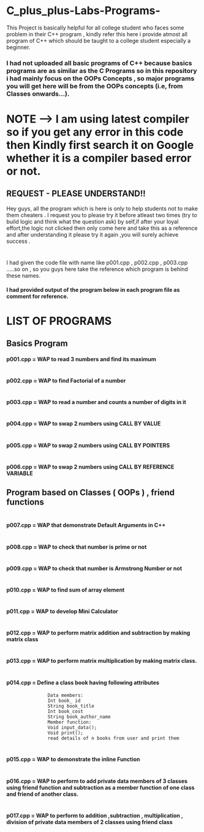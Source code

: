 # C_plus_plus-Labs-Programs-
This Project is basically helpful for all college student who faces some problem in their C++ program , kindly refer this here i provide atmost all program of C++ which should be taught to a college student especially a beginner.

### I had not uploaded all basic programs  of C++ because basics programs are as similar as  the C Programs so in this repository i had mainly focus on the OOPs Concepts , so major programs you will get here will be from the OOPs concepts (i.e, from Classes onwards...).



# NOTE --> I am using latest compiler so if you get any error in this code then Kindly first search it on Google whether it is a compiler based error or not. 



## REQUEST -  PLEASE UNDERSTAND!!
Hey guys, all the program which is here is only to help students not to make them cheaters . I request you to please try it before atleast two times (try to build logic and think what the question ask) by self,if after your loyal effort,the logic not clicked then only come here and take this as a reference and after understanding it please try it again ,you will surely achieve success .

#
I had given the code file with name like p001.cpp , p002.cpp , p003.cpp .....so on , so you guys here take the reference which program is behind these names.


#### I had  provided output of the program  below in each program file  as comment for reference.

# LIST OF PROGRAMS

## Basics Program 

#### p001.cpp =    WAP to read 3 numbers and find its maximum
#
#### p002.cpp =    WAP to find Factorial of a number
#
#### p003.cpp =    WAP to read a number and counts a number of digits in it
#
#### p004.cpp =    WAP to swap 2 numbers using CALL BY VALUE
#
#### p005.cpp =    WAP to swap 2 numbers using CALL BY POINTERS
#
#### p006.cpp =    WAP to swap 2 numbers using CALL BY REFERENCE VARIABLE

##  Program based on Classes  ( OOPs ) , friend functions
#
#### p007.cpp =    WAP that demonstrate Default Arguments in C++
#
#### p008.cpp =    WAP  to check that number is prime or not
#
#### p009.cpp =    WAP to check that number is Armstrong Number or not
#
#### p010.cpp =    WAP to find sum of array element
#
#### p011.cpp =    WAP to develop Mini Calculator
#
#### p012.cpp =    WAP to perform matrix addition and subtraction by making matrix class
#
#### p013.cpp =    WAP to perform matrix multiplication by making matrix class.
#
#### p014.cpp =    Define a class book having following attributes
                   Data members:
                   Int book_ id
                   String book_title
                   Int book_cost
                   String book_author_name
                   Member function:
                   Void input_data(); 
                   Void print(); 
                   read details of n books from user and print them
#
#### p015.cpp =    WAP to demonstrate the inline Function
#
#### p016.cpp =    WAP to perform to add private data members of 3 classes using friend function and subtraction as a member function of one class and friend of another class.  
#
#### p017.cpp =    WAP to perform to addition ,subtraction , multiplication , division of  private data members of 2 classes using friend class
